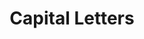 ---
word: "true"

types: "word"

title: "Capital Letters"

categories: ['']

tags: ['Capital', 'Letters']

arabic: 'حروف كبيرة في الرسم'

arexps: []

enwords: ['Capital Letters']

enexps: []

arlexicons: 'ح'

enlexicons: 'C'

authors: ['Ruqayya Roshdy']

translators: ['']

citations: 'مقدمة في حوسبة اللغة العربية'

sources: 'مركز الملك عبدالله بن عبدالعزيز الدولي لخدمة اللغة العربية'

slug: ""
---